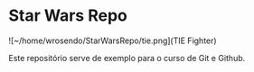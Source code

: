 # Star Wars Repo

![~/home/wrosendo/StarWarsRepo/tie.png](TIE Fighter)

Este repositório serve de exemplo para o curso de Git e Github.

